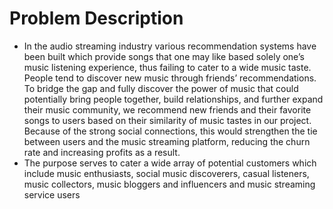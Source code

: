 # Problem Description

* In the audio streaming industry various recommendation systems have been built which provide songs that one may like based solely one’s music listening experience, thus failing to cater to a wide music taste. People tend to discover new music through friends’ recommendations. To bridge the gap and fully discover the power of music that could potentially bring people together, build relationships, and further expand their music community, we recommend new friends and their favorite songs to users based on their similarity of music tastes in our project. Because of the strong social connections, this would strengthen the tie between users and the music streaming platform, reducing the churn rate and increasing profits as a result. 
* The purpose serves to cater a wide array of potential customers which include music enthusiasts, social music discoverers, casual listeners, music collectors, music bloggers and influencers and music streaming service users
